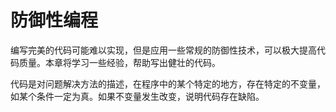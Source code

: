 # 防御性编程

编写完美的代码可能难以实现，但是应用一些常规的防御性技术，可以极大提高代码质量。本章将学习一些经验，帮助写出健壮的代码。

代码是对问题解决方法的描述，在程序中的某个特定的地方，存在特定的不变量，如某个条件一定为真。如果不变量发生改变，说明代码存在缺陷。